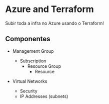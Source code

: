# Azure and Terraform

Subir toda a infra no Azure usando o Terraform!

## Componentes

- Management Group
    - Subscription
        - Resource Group
            - Resource

- Virtual Networks
    - Security
    - IP Addresses (subnets)


